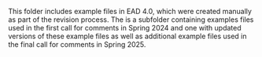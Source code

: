 This folder includes example files in EAD 4.0, which were created manually as part of the revision process. The is a subfolder containing examples files used in the first call for comments in Spring 2024 and one with updated versions of these example files as well as additional example files used in the final call for comments in Spring 2025.
